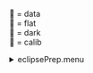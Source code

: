 &#x1F4D7;  = data  
&#x1F4D8;  = flat  
&#x1F4D9;  = dark  
&#x1F4D5;  = calib<details><summary>eclipsePrep.menu</summary><blockquote><pre><details><summary>1074_Scan.cbk</summary><blockquote><pre>
Integration:0.00 minutes.  Hardware:0.00 minutes. total:0.00 minutes  </pre></blockquote></details><details><summary>oldLineFineScan.cbk</summary><blockquote><pre>
Integration:0.00 minutes.  Hardware:0.00 minutes. total:0.00 minutes  </pre></blockquote></details><details><summary>newLineFineScan.cbk</summary><blockquote><pre>
Integration:0.00 minutes.  Hardware:0.00 minutes. total:0.00 minutes  </pre></blockquote></details><details><summary>distortion-1074.cbk</summary><blockquote><pre><details><summary>distortion_in.rcp</summary><blockquote><pre>distortiongrid	in

Integration:0.00 minutes.  Hardware:0.00 minutes. total:0.00 minutes  </pre></blockquote></details><details><summary>distortion_out.rcp</summary><blockquote><pre>distortiongrid	out

Integration:0.00 minutes.  Hardware:0.00 minutes. total:0.00 minutes  </pre></blockquote></details>
Integration:0.00 minutes.  Hardware:0.00 minutes. total:0.00 minutes  </pre></blockquote></details><details><summary>Pol_Cal_All_Filters.cbk</summary><blockquote><pre>
Integration:0.00 minutes.  Hardware:0.00 minutes. total:0.00 minutes  </pre></blockquote></details></pre></blockquote></details>